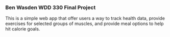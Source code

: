 ### Ben Wasden WDD 330 Final Project

This is a simple web app that
offer users a way to track health data, provide exercises
for selected groups of muscles, and provide meal options
to help hit calorie goals.
